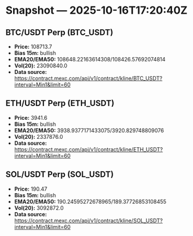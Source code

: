 # Snapshot — 2025-10-16T17:20:40Z

## BTC/USDT Perp (BTC_USDT)
- **Price:** 108713.7
- **Bias 15m:** bullish
- **EMA20/EMA50:** 108648.22163614308/108426.57692074814
- **Vol(20):** 23090840.0
- **Data source:** https://contract.mexc.com/api/v1/contract/kline/BTC_USDT?interval=Min1&limit=60

## ETH/USDT Perp (ETH_USDT)
- **Price:** 3941.6
- **Bias 15m:** bullish
- **EMA20/EMA50:** 3938.9377171433075/3920.829748809076
- **Vol(20):** 2337876.0
- **Data source:** https://contract.mexc.com/api/v1/contract/kline/ETH_USDT?interval=Min1&limit=60

## SOL/USDT Perp (SOL_USDT)
- **Price:** 190.47
- **Bias 15m:** bullish
- **EMA20/EMA50:** 190.24595272678965/189.37726853108455
- **Vol(20):** 3092872.0
- **Data source:** https://contract.mexc.com/api/v1/contract/kline/SOL_USDT?interval=Min1&limit=60
